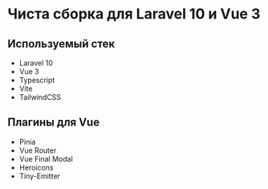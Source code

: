 # Чиста сборка для Laravel 10 и Vue 3

## Используемый стек
- Laravel 10
- Vue 3
- Typescript
- Vite
- TailwindCSS

## Плагины для Vue
- Pinia
- Vue Router
- Vue Final Modal
- Heroicons
- Tiny-Emitter

